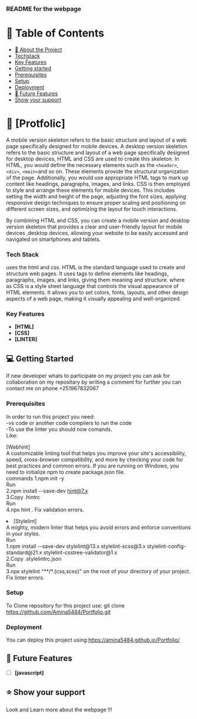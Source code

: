 <h3><b>README for the webpage</b></h3>

</div>
<!-- TABLE OF CONTENTS -->

# 📗 Table of Contents

- [📖 About the Project](#about-project)
- [Techstack](#tech-stack)
- [Key Features](#key-features)
- [Getting started](#getting-started)
- [Prerequisites](#prerequisites)
- [Setup](#setup)
- [Deployment](#deployment)
- [🔭 Future Features](#future-features)
- [Show your support](#support)

<!-- PROJECT DESCRIPTION -->

# 📖 [Protfolic] <a name="about-project"></a>


A mobile version skeleton refers to the basic structure and layout of a web page specifically designed for mobile devices.
A desktop version skeletion refers to the basic structure and layout of a web page specifically designed for desktop devices,
 HTML and CSS are used to create this skeleton.
In HTML, you would define the necessary elements such as the `<header>`, `<div>`, `<main>`and so on. These elements provide the structural organization of the page. Additionally, you would use appropriate HTML tags to mark up content like headings, paragraphs, images, and links.
CSS is then employed to style and arrange these elements for mobile devices. This includes setting the width and height of the page, adjusting the font sizes, applying responsive design techniques to ensure proper scaling and positioning on different screen sizes, and optimizing the layout for touch interactions.

By combining HTML and CSS, you can create a mobile version and desktop version skeleton that provides a clear and user-friendly layout for mobile devices ,desktop devices, allowing your website to be easily accessed and navigated on smartphones and tablets.



### Tech Stack <a name="tech-stack"></a>
uses the html and css.
HTML is the standard language used to create and structure web pages. It uses tags to define elements like headings, paragraphs, images, and links, giving them meaning and structure.
where as
CSS is a style sheet language that controls the visual appearance of HTML elements. It allows you to set colors, fonts, layouts, and other design aspects of a web page, making it visually appealing and well-organized.


<!-- Features -->

### Key Features <a name="key-features"></a>

- **[HTML]**
- **[CSS]**
- **[LINTER]**


<!-- GETTING STARTED -->

## 💻 Getting Started <a name="getting-started"></a>

If new developer whats to participate on my project you can ask for collaboration
 on my repositary by writing a comment 
for further you can contact me on phone +251967832067 

### Prerequisites

In order to run this project you need:
<br>-vs code or another code compilers to run the code<br>
-To use the linter you should now comands.
<br>
Like:<br>

[Webhint]<br>
A customizable linting tool that helps you improve your site's accessibility, speed, 
cross-browser compatibility, and more by checking your code for best practices and common errors.
If you are running on Windows, you need to initialize npm to create package.json file.
<br>commands 
1.npm init -y<br>
Run<br>
2.npm install --save-dev hint@7.x<br>
3.Copy .hintrc <br>
Run<br>
4.npx hint .    Fix validation errors.<br>

<li>[Stylelint]</li>
A mighty, modern linter that helps you avoid errors and enforce conventions in your styles.<br>
Run<br>
1.npm install --save-dev stylelint@13.x stylelint-scss@3.x stylelint-config-standard@21.x stylelint-csstree-validator@1.x<br>
2.Copy .stylelintrc.json <br>
Run<br>
3.npx stylelint "**/*.{css,scss}" on the root of your directory of your project.
Fix linter errors.<br>

### Setup
 To Clone repository for this project use:
 git clone https://github.com/Amina5484/Portfolio.git

 ### Deployment

You can deploy this project using:https://amina5484.github.io/Portfolio/

## 🔭 Future Features <a name="future-features"></a>

- [ ] **[javascript]**



## ⭐️ Show your support <a name="support"></a>

Look and Learn more about the webpage !!!

